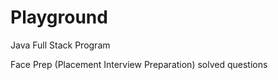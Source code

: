 # Playground
Java Full Stack Program

Face Prep (Placement Interview Preparation) solved questions


